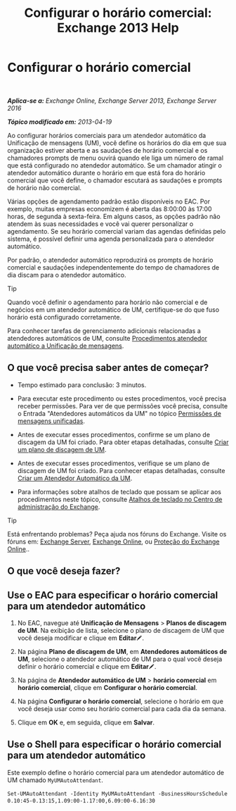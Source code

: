 ﻿---
title: 'Configurar o horário comercial: Exchange 2013 Help'
TOCTitle: Configurar o horário comercial
ms:assetid: 96b4be99-af94-4fa4-959a-48413387a044
ms:mtpsurl: https://technet.microsoft.com/pt-br/library/Bb232133(v=EXCHG.150)
ms:contentKeyID: 50486163
ms.date: 05/22/2018
mtps_version: v=EXCHG.150
ms.translationtype: MT
---

# Configurar o horário comercial

 

_**Aplica-se a:** Exchange Online, Exchange Server 2013, Exchange Server 2016_

_**Tópico modificado em:** 2013-04-19_

Ao configurar horários comerciais para um atendedor automático da Unificação de mensagens (UM), você define os horários do dia em que sua organização estiver aberta e as saudações de horário comercial e os chamadores prompts de menu ouvirá quando ele liga um número de ramal que está configurado no atendedor automático. Se um chamador atingir o atendedor automático durante o horário em que está fora do horário comercial que você define, o chamador escutará as saudações e prompts de horário não comercial.

Várias opções de agendamento padrão estão disponíveis no EAC. Por exemplo, muitas empresas economizem é aberta das 8:00:00 às 17:00 horas, de segunda à sexta-feira. Em alguns casos, as opções padrão não atendem às suas necessidades e você vai querer personalizar o agendamento. Se seu horário comercial variam das agendas definidas pelo sistema, é possível definir uma agenda personalizada para o atendedor automático.

Por padrão, o atendedor automático reproduzirá os prompts de horário comercial e saudações independentemente do tempo de chamadores de dia discam para o atendedor automático.


> [!TIP]
> Quando você definir o agendamento para horário não comercial e de negócios em um atendedor automático de UM, certifique-se do que fuso horário está configurado corretamente.



Para conhecer tarefas de gerenciamento adicionais relacionadas a atendedores automáticos de UM, consulte [Procedimentos atendedor automático a Unificação de mensagens](https://docs.microsoft.com/pt-br/exchange/voice-mail-unified-messaging/automatically-answer-and-route-calls/um-auto-attendant-procedures).

## O que você precisa saber antes de começar?

  - Tempo estimado para conclusão: 3 minutos.

  - Para executar este procedimento ou estes procedimentos, você precisa receber permissões. Para ver de que permissões você precisa, consulte o Entrada "Atendedores automáticos da UM" no tópico [Permissões de mensagens unificadas](unified-messaging-permissions-exchange-2013-help.md).

  - Antes de executar esses procedimentos, confirme se um plano de discagem da UM foi criado. Para obter etapas detalhadas, consulte [Criar um plano de discagem de UM](create-a-um-dial-plan-exchange-2013-help.md).

  - Antes de executar esses procedimentos, verifique se um plano de discagem de UM foi criado. Para conhecer etapas detalhadas, consulte [Criar um Atendedor Automático da UM](create-a-um-auto-attendant-exchange-2013-help.md).

  - Para informações sobre atalhos de teclado que possam se aplicar aos procedimentos neste tópico, consulte [Atalhos de teclado no Centro de administração do Exchange](keyboard-shortcuts-in-the-exchange-admin-center-exchange-online-protection-help.md).


> [!TIP]
> Está enfrentando problemas? Peça ajuda nos fóruns do Exchange. Visite os fóruns em: <A href="https://go.microsoft.com/fwlink/p/?linkid=60612">Exchange Server</A>, <A href="https://go.microsoft.com/fwlink/p/?linkid=267542">Exchange Online</A>, ou <A href="https://go.microsoft.com/fwlink/p/?linkid=285351">Proteção do Exchange Online</A>..



## O que você deseja fazer?

## Use o EAC para especificar o horário comercial para um atendedor automático

1.  No EAC, navegue até **Unificação de Mensagens** \> **Planos de discagem de UM**. Na exibição de lista, selecione o plano de discagem de UM que você deseja modificar e clique em **Editar**![Ícone de edição](images/JJ218640.6f53ccb2-1f13-4c02-bea0-30690e6ea71d(EXCHG.150).gif "Ícone de edição").

2.  Na página **Plano de discagem de UM**, em **Atendedores automáticos de UM**, selecione o atendedor automático de UM para o qual você deseja definir o horário comercial e clique em **Editar**![Ícone de edição](images/JJ218640.6f53ccb2-1f13-4c02-bea0-30690e6ea71d(EXCHG.150).gif "Ícone de edição").

3.  Na página de **Atendedor automático de UM** \> **horário comercial** em **horário comercial**, clique em **Configurar o horário comercial**.

4.  Na página **Configurar o horário comercial**, selecione o horário em que você deseja usar como seu horário comercial para cada dia da semana.

5.  Clique em **OK** e, em seguida, clique em **Salvar**.

## Use o Shell para especificar o horário comercial para um atendedor automático

Este exemplo define o horário comercial para um atendedor automático de UM chamado `MyUMAutoAttendant`.

    Set-UMAutoAttendant -Identity MyUMAutoAttendant -BusinessHoursSchedule 0.10:45-0.13:15,1.09:00-1.17:00,6.09:00-6.16:30

